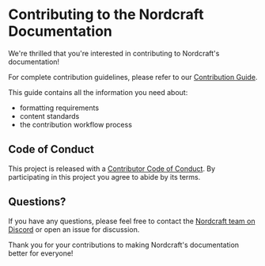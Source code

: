 # Contributing to the Nordcraft Documentation

We're thrilled that you're interested in contributing to Nordcraft's documentation!

For complete contribution guidelines, please refer to our [Contribution Guide](/docs/18-guides/99-contribution-guide/index.md).

This guide contains all the information you need about:

- formatting requirements
- content standards
- the contribution workflow process

## Code of Conduct

This project is released with a [Contributor Code of Conduct](CODE_OF_CONDUCT.md). By participating in this project you agree to abide by its terms.

## Questions?

If you have any questions, please feel free to contact the [Nordcraft team on Discord](https://discord.gg/nordcraft) or open an issue for discussion.

Thank you for your contributions to making Nordcraft's documentation better for everyone!
